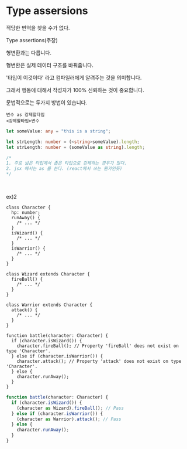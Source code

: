 # Type assersions

적당한 번역을 찾을 수가 없다.

Type assertions(주장)

형변환과는 다릅니다.

형변환은 실제 데이터 구조를 바꿔줍니다.

'타입이 이것이다' 라고 컴파일러에게 알려주는 것을 의미합니다.

그래서 행동에 대해서 작성자가 100% 신뢰하는 것이 중요합니다.

문법적으로는 두가지 방법이 있습니다.

```
변수 as 강제할타입
<강제할타입>변수
```

```typescript
let someValue: any = "this is a string";

let strLength: number = (<string>someValue).length;
let strLength: number = (someValue as string).length;

/*
1. 주로 넓은 타입에서 좁은 타입으로 강제하는 경우가 많다.
2. jsx 에서는 as 를 쓴다. (react에서 쓰는 뭔가인듯)
*/
```
<br>

ex)2
```tyescript
class Character {
  hp: number;
  runAway() {
    /* ... */
  }
  isWizard() {
    /* ... */
  }
  isWarrior() {
    /* ... */
  }
}

class Wizard extends Character {
  fireBall() {
    /* ... */
  }
}

class Warrior extends Character {
  attack() {
    /* ... */
  }
}

function battle(character: Character) {
  if (character.isWizard()) {
    character.fireBall(); // Property 'fireBall' does not exist on type 'Character'.
  } else if (character.isWarrior()) {
    character.attack(); // Property 'attack' does not exist on type 'Character'.
  } else {
    character.runAway();
  }
}
```
```typescript
function battle(character: Character) {
  if (character.isWizard()) {
    (character as Wizard).fireBall(); // Pass
  } else if (character.isWarrior()) {
    (character as Warrior).attack(); // Pass
  } else {
    character.runAway();
  }
}
```
